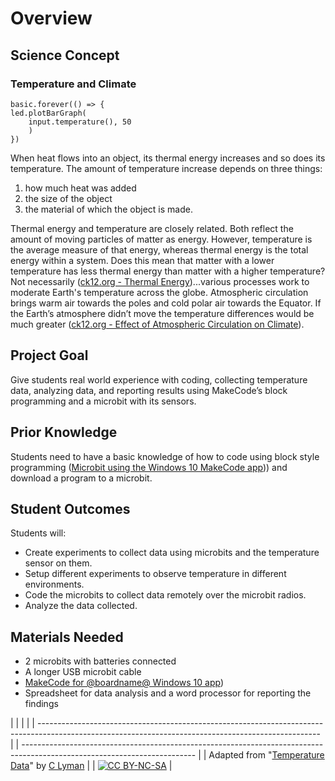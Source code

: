 # Overview

## Science Concept

### Temperature and Climate

```sim
basic.forever(() => {
led.plotBarGraph(
    input.temperature(), 50
    )
})
```

When heat flows into an object, its thermal energy increases and so does its temperature. The amount of temperature increase depends on three things:

1. how much heat was added
2. the size of the object
3. the material of which the object is made.

Thermal energy and temperature are closely related. Both reflect the amount of moving particles of matter as energy. However, temperature is the average measure of that energy, whereas thermal energy is the total energy within a system. Does this mean that matter with a lower temperature has less thermal energy than matter with a higher temperature? Not necessarily ([ck12.org - Thermal Energy](https://www.ck12.org/book/CK-12-Physical-Science-Concepts-For-Middle-School/section/5.10/))...various processes work to moderate Earth's temperature across the globe. Atmospheric circulation brings warm air towards the poles and cold polar air towards the Equator. If the Earth’s atmosphere didn’t move the temperature differences would be much greater ([ck12.org - Effect of Atmospheric Circulation on Climate](https://www.ck12.org/book/CK-12-Earth-Science-Concepts-For-Middle-School/section/8.18/)).

## Project Goal

Give students real world experience with coding, collecting temperature data, analyzing data, and reporting results using MakeCode’s block programming and a microbit with its sensors.

## Prior Knowledge

Students need to have a basic knowledge of how to code using block style programming ([Microbit using the Windows 10 MakeCode app](https://www.microsoft.com/store/productId/9PJC7SV48LCX))) and download a program to a microbit.

## Student Outcomes

Students will:

* Create experiments to collect data using microbits and the temperature sensor on them. 
* Setup different experiments to observe temperature in different environments.
* Code the microbits to collect data remotely over the microbit radios.
* Analyze the data collected.

## Materials Needed

* 2 microbits with batteries connected
* A longer USB microbit cable
* [MakeCode for @boardname@ Windows 10 app](https://www.microsoft.com/store/productId/9PJC7SV48LCX))
* Spreadsheet for data analysis and a word processor for reporting the findings

  


|                                                                                                                                                      |  |                                                                                                                           |
| ---------------------------------------------------------------------------------------------------------------------------------------------------- |  | ------------------------------------------------------------------------------------------------------------------------- |
| Adapted from "[Temperature Data](https://drive.google.com/open?id=1X6FeANka2qcMC2ZFQgSSxEoHxsQc--6a0Pk9xxMOwE8)" by [C Lyman](http://utahcoding.org) |  | [![CC BY-NC-SA](https://licensebuttons.net/l/by-nc-sa/4.0/80x15.png)](https://creativecommons.org/licenses/by-nc-sa/4.0/) |